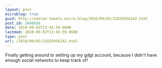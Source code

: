 ```yaml
---
layout: post
microblog: true
guid: http://vmstan-tweets.micro.blog/2010/09/02/22825056242.html
post_id: 3046656
date: 2010-09-02T13:45:59-0600
lastmod: 2010-09-02T13:45:59-0600
type: post
url: /2010/09/02/22825056242.html
---
```

Finally getting around to setting up my gdgt account, because I didn't have enough social networks to keep track of!
